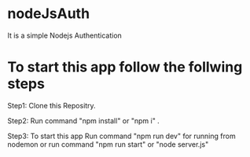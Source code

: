 # nodeJsAuth

It is a simple Nodejs Authentication

# To start this app follow the follwing steps

Step1: Clone this Repositry.

Step2: Run command "npm install" or "npm i" .

Step3: To start this app Run command "npm run dev" for running from nodemon or run command "npm run start" or "node server.js"
